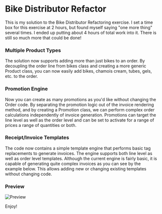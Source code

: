 # Bike Distributor Refactor
This is my solution to the Bike Distributor Refactoring exercise.  I set a time box for this exercise at 2 hours, but found myself saying "one more thing" several times.  I ended up putting about 4 hours of total work into it.  There is still so much more that could be done!

### Multiple Product Types
The solution now supports adding more than just bikes to an order.  By decoupling the order line from bikes class and creating a more generic Product class, you can now easily add bikes, chamois cream, tubes, gels, etc. to the order.

### Promotion Engine
Now you can create as many promotions as you'd like without changing the Order code. By separating the promotion logic out of the invoice rendering method, and by creating a Promotion class, we can perform complex order calculations independently of invoice generation.  Promotions can target the line level as well as the order level and can be set to activate for a range of prices a range of quantities or both.  

### Receipt/Invoice Templates
The code now contains a simple template engine that performs basic tag replacements to generate invoices.  The engine supports both line level as well as order level templates.  Although the current engine is fairly basic, it is capable of generating quite complex invoices as you can see by the example below.  This allows adding new or changing existing templates without changing code.  

### Preview
![Preview](http://i.imgur.com/OfkCdc5.png)

Enjoy!